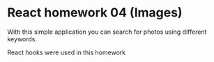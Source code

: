 # React homework 04 (Images)

With this simple application you can search for photos using different keywords.

React hooks were used in this homework
